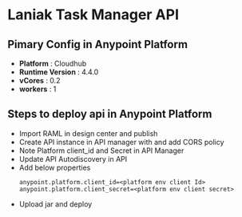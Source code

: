 # Laniak Task Manager API

## Pimary Config in Anypoint Platform
- **Platform** : Cloudhub
- **Runtime Version** : 4.4.0
- **vCores** : 0.2
- **workers** : 1

## Steps to deploy api in Anypoint Platform
- Import RAML in design center and publish
- Create API instance in API manager with and add CORS policy
- Note Platform client_id and Secret in API Manager 
- Update API Autodiscovery in API
- Add below properties
    ```
    anypoint.platform.client_id=<platform env client Id>
    anypoint.platform.client_secret=<platform env client secret>
    ```
- Upload jar and deploy
